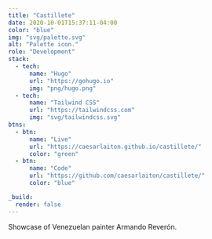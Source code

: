 ```yaml
---
title: "Castillete"
date: 2020-10-01T15:37:11-04:00
color: "blue"
img: "svg/palette.svg"
alt: "Palette icon."
role: "Development"
stack:
  - tech:
      name: "Hugo"
      url: "https://gohugo.io"
      img: "png/hugo.png"
  - tech:
      name: "Tailwind CSS"
      url: "https://tailwindcss.com"
      img: "svg/tailwindcss.svg"
btns:
  - btn:
      name: "Live"
      url: "https://caesarlaiton.github.io/castillete/"
      color: "green"
  - btn:
      name: "Code"
      url: "https://github.com/caesarlaiton/castillete/"
      color: "blue"

_build:
  render: false
---
```

Showcase of Venezuelan painter Armando Reverón.
